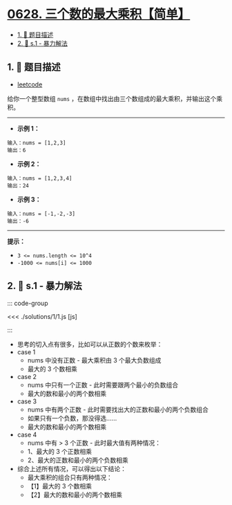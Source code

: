# [0628. 三个数的最大乘积【简单】](https://github.com/tnotesjs/TNotes.leetcode/tree/main/notes/0628.%20%E4%B8%89%E4%B8%AA%E6%95%B0%E7%9A%84%E6%9C%80%E5%A4%A7%E4%B9%98%E7%A7%AF%E3%80%90%E7%AE%80%E5%8D%95%E3%80%91)

<!-- region:toc -->

- [1. 📝 题目描述](#1--题目描述)
- [2. 🎯 s.1 - 暴力解法](#2--s1---暴力解法)

<!-- endregion:toc -->

## 1. 📝 题目描述

- [leetcode](https://leetcode.cn/problems/maximum-product-of-three-numbers/)

给你一个整型数组 `nums` ，在数组中找出由三个数组成的最大乘积，并输出这个乘积。

---

- **示例 1：**

```
输入：nums = [1,2,3]
输出：6
```

- **示例 2：**

```
输入：nums = [1,2,3,4]
输出：24
```

- **示例 3：**

```
输入：nums = [-1,-2,-3]
输出：-6
```

---

**提示：**

- `3 <= nums.length <= 10^4`
- `-1000 <= nums[i] <= 1000`


## 2. 🎯 s.1 - 暴力解法

::: code-group

<<< ./solutions/1/1.js [js]

:::

- 思考的切入点有很多，比如可以从正数的个数来枚举：
- case 1
  - nums 中没有正数 - 最大乘积由 3 个最大负数组成
  - 最大的 3 个数相乘
- case 2
  - nums 中只有一个正数 - 此时需要跟两个最小的负数组合
  - 最大的数和最小的两个数相乘
- case 3
  - nums 中有两个正数 - 此时需要找出大的正数和最小的两个负数组合
  - 如果只有一个负数，那没得选……
  - 最大的数和最小的两个数相乘
- case 4
  - nums 中有 > 3 个正数 - 此时最大值有两种情况：
  - 1、最大的 3 个正数相乘
  - 2、最大的正数和最小的两个负数相乘
- 综合上述所有情况，可以得出以下结论：
  - 最大乘积的组合只有两种情况：
  - 【1】最大的 3 个数相乘
  - 【2】最大的数和最小的两个数相乘
